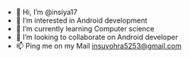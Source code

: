 - 👋 Hi, I’m @insiya17
- 👀 I’m interested in Android development
- 🌱 I’m currently learning Computer science
- 💞️ I’m looking to collaborate on Android developer
- 📫 Ping me on my Mail insuvohra5253@gmail.com

<!---
insiya17/insiya17 is a ✨ special ✨ repository because its `README.md` (this file) appears on your GitHub profile.
You can click the Preview link to take a look at your changes.
--->
